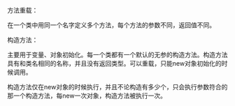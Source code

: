 方法重载：

在一个类中用同一个名字定义多个方法，每个方法的参数不同，返回值不同。

构造方法：

主要用于变量、对象初始化。每一个类都有一个默认的无参的构造方法。构造方法具有和类名相同的名称，并且没有返回类型。可以重载，只能new对象初始化的时候调用。

构造方法仅在new对象的时候执行，并且不论构造有多少个，只会执行参数符合的那一个构造方法，每new一次对象，构造方法被执行一次。
